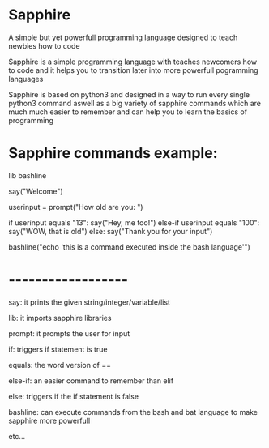 # Sapphire
A simple but yet powerfull programming language designed to teach newbies how to code

Sapphire is a simple programming language with teaches newcomers how to code and it helps you to transition later into more powerfull pogramming languages

Sapphire is based on python3 and designed in a way to run every single python3 command aswell as a big variety of sapphire commands which are much much easier to remember and can help you to learn the basics of programming

# Sapphire commands example:

lib bashline

say("Welcome")

userinput = prompt("How old are you: ")

if userinput equals "13":
	say("Hey, me too!")
else-if userinput equals "100":
	say("WOW, that is old")
else:
	say("Thank you for your input")

bashline("echo 'this is a command executed inside the bash language'")

# ------------------

say: it prints the given string/integer/variable/list

lib: it imports sapphire libraries

prompt: it prompts the user for input

if: triggers if statement is true

equals: the word version of ==

else-if: an easier command to remember than elif

else: triggers if the if statement is false

bashline: can execute commands from the bash and bat language to make sapphire more powerfull

etc...
